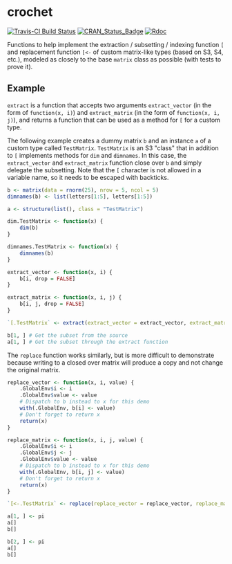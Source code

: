 # crochet

[![Travis-CI Build Status](https://travis-ci.org/agrueneberg/crochet.svg?branch=master)](https://travis-ci.org/agrueneberg/crochet)
[![CRAN_Status_Badge](http://www.r-pkg.org/badges/version/crochet)](https://cran.r-project.org/package=crochet)
[![Rdoc](http://www.rdocumentation.org/badges/version/crochet)](http://www.rdocumentation.org/packages/crochet)

Functions to help implement the extraction / subsetting / indexing function `[` and replacement function `[<-` of custom matrix-like types (based on S3, S4, etc.), modeled as closely to the base `matrix` class as possible (with tests to prove it).


## Example

`extract` is a function that accepts two arguments `extract_vector` (in the form of `function(x, i)`) and `extract_matrix` (in the form of `function(x, i, j)`), and returns a function that can be used as a method for `[` for a custom type.

The following example creates a dummy matrix `b` and an instance `a` of a custom type called `TestMatrix`. `TestMatrix` is an S3 "class" that in addition to `[` implements methods for `dim` and `dimnames`. In this case, the `extract_vector` and `extract_matrix` function close over `b` and simply delegate the subsetting. Note that the `[` character is not allowed in a variable name, so it needs to be escaped with backticks.

```R
b <- matrix(data = rnorm(25), nrow = 5, ncol = 5)
dimnames(b) <- list(letters[1:5], letters[1:5])

a <- structure(list(), class = "TestMatrix")

dim.TestMatrix <- function(x) {
    dim(b)
}

dimnames.TestMatrix <- function(x) {
    dimnames(b)
}

extract_vector <- function(x, i) {
    b[i, drop = FALSE]
}

extract_matrix <- function(x, i, j) {
    b[i, j, drop = FALSE]
}

`[.TestMatrix` <- extract(extract_vector = extract_vector, extract_matrix = extract_matrix)

b[1, ] # Get the subset from the source
a[1, ] # Get the subset through the extract function
```

The `replace` function works similarly, but is more difficult to demonstrate because writing to a closed over matrix will produce a copy and not change the original matrix.

```R
replace_vector <- function(x, i, value) {
    .GlobalEnv$i <- i
    .GlobalEnv$value <- value
    # Dispatch to b instead to x for this demo
    with(.GlobalEnv, b[i] <- value)
    # Don't forget to return x
    return(x)
}

replace_matrix <- function(x, i, j, value) {
    .GlobalEnv$i <- i
    .GlobalEnv$j <- j
    .GlobalEnv$value <- value
    # Dispatch to b instead to x for this demo
    with(.GlobalEnv, b[i, j] <- value)
    # Don't forget to return x
    return(x)
}

`[<-.TestMatrix` <- replace(replace_vector = replace_vector, replace_matrix = replace_matrix)

a[1, ] <- pi
a[]
b[]

b[2, ] <- pi
a[]
b[]
```
